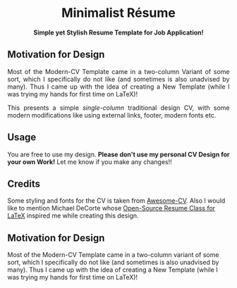 <h1 align = "center">
  Minimalist Résume
</h1>

<p align = "center"><b>Simple yet Stylish Resume Template for Job Application!</b></p>



## Motivation for Design

<p align = "justify">Most of the Modern-CV Template came in a two-column Variant of some sort, which I specifically do not like (and sometimes is also unadvised by many). Thus I came up with the idea of creating a New Template (while I was trying my hands for first time on LaTeX)!</p>

<p align = "justify">This presents a simple <i>single-column</i> traditional design CV, with some modern modifications like using external links, footer, modern fonts etc.</p>

## Usage

<p align = "justify">You are free to use my design. <b>Please don't use my personal CV Design for your own Work!</b> Let me know if you make any changes!!</p>

## Credits

<p algin = "justify">Some styling and fonts for the CV is taken from <a href = "https://github.com/posquit0/Awesome-CV">Awesome-CV</a>. Also I would like to mention Michael DeCorte whose <a href = "https://www.ctan.org/pkg/res">Open-Source Resume Class for LaTeX</a> inspired me while creating this design.</p>

## Motivation for Design
Most of the Modern-CV Template came in a two-column variant of some sort, which I specifically do not like (and sometimes is also unadvised by many). Thus I came up with the idea of creating a New Template (while I was trying my hands for first time on LaTeX)!
